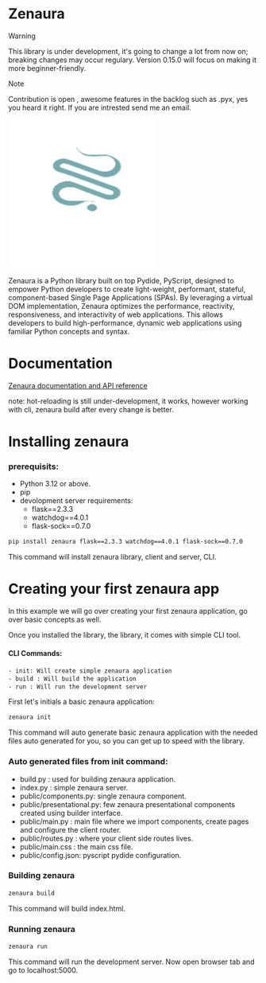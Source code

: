 # Zenaura 

> [!WARNING]
> This library is under development, it's going to change a lot from now on; breaking changes may occur regulary. Version 0.15.0 will focus on making it more beginner-friendly.


> [!NOTE]
> Contribution is open , awesome features in the backlog such as .pyx, yes you heard it right. If you are intrested send me an email.


<img title="a title" alt="Alt text" src="./assets/logo.png" width="300" height="300" />

Zenaura is a Python library built on top Pydide, PyScript, designed to empower Python developers to create light-weight, performant, stateful, component-based Single Page Applications (SPAs). By leveraging a virtual DOM implementation, Zenaura optimizes the performance, reactivity, responsiveness, and interactivity of web applications. This allows developers to build high-performance, dynamic web applications using familiar Python concepts and syntax.
# Documentation 
<a href="https://araldhafeeri.github.io/Zenaura/" target="_blank"> Zenaura documentation and API reference</a>

note: hot-reloading is still under-development, it works, however working with cli, zenaura build after every change is better.

# Installing zenaura 

### prerequisits:
- Python 3.12 or above.
- pip 
- devolopment server requirements:
    + flask==2.3.3
    + watchdog==4.0.1
    + flask-sock==0.7.0

```bash
pip install zenaura flask==2.3.3 watchdog==4.0.1 flask-sock==0.7.0
```


This command will install zenaura library, client and server, CLI. 


# Creating your first zenaura app

In this example we will go over creating your first zenaura application, go over basic concepts as well. 

Once you installed the library, the library, it comes with simple CLI tool.

#### CLI Commands:
    - init: Will create simple zenaura application
    - build : Will build the application
    - run : Will run the development server 


First let's initials a basic zenaura application:
```bash
zenaura init 
```
This command will auto generate basic zenaura application with the needed files auto generated for you, so you can get up to speed with the library.

### Auto generated files from init command:
- build.py : used for building zenaura application.
- index.py : simple zenaura server.
- public/components.py: single zenaura component.
- public/presentational.py: few zenaura presentational components created using builder interface.
- public/main.py : main file where we import components, create pages and  configure the client router. 
- public/routes.py : where your client side routes lives.
- public/main.css : the main css file.
- public/config.json: pyscript pydide configuration. 

### Building zenaura 

```bash
zenaura build
```
This command will build index.html.


### Running zenaura
```bash
zenaura run
```

This command will run the development server. Now open browser tab and go to localhost:5000.
